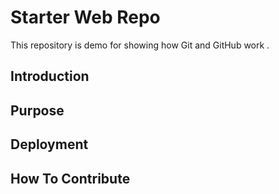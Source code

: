 # Starter Web Repo

This repository is demo for showing how Git and GitHub work .

## Introduction

## Purpose

## Deployment

## How To Contribute